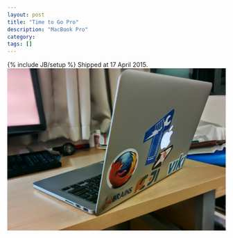 ```yaml
---
layout: post
title: "Time to Go Pro"
description: "MacBook Pro"
category: 
tags: []
---
```

{% include JB/setup %}
Shipped at 17 April 2015. 
<img style="max-width: 100%" src="/assets/img/2015-04/rmbp.jpg">